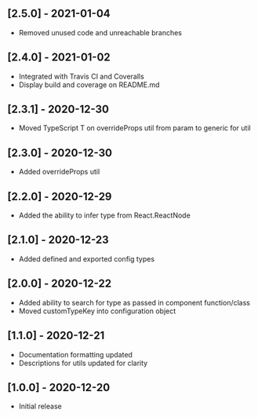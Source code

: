 ## [2.5.0] - 2021-01-04
- Removed unused code and unreachable branches

## [2.4.0] - 2021-01-02
- Integrated with Travis CI and Coveralls
- Display build and coverage on README.md

## [2.3.1] - 2020-12-30
- Moved TypeScript T on overrideProps util from param to generic for util

## [2.3.0] - 2020-12-30
- Added overrideProps util

## [2.2.0] - 2020-12-29
- Added the ability to infer type from React.ReactNode

## [2.1.0] - 2020-12-23
- Added defined and exported config types

## [2.0.0] - 2020-12-22
- Added ability to search for type as passed in component function/class
- Moved customTypeKey into configuration object

## [1.1.0] - 2020-12-21
- Documentation formatting updated
- Descriptions for utils updated for clarity

## [1.0.0] - 2020-12-20
- Initial release